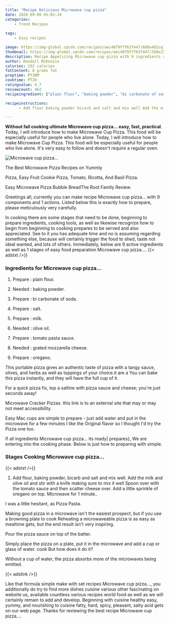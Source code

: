 ```yaml
---
title: "Recipe Delicious Microwave cup pizza"
date: 2020-09-08 05:02:24
categories:
    - Trend Recipes
    
tags:
    - Easy recipes

image: https://img-global.cpcdn.com/recipes/aec4879f7f63f447/680x482cq70/microwave-cup-pizza-recipe-main-photo.jpg
thumbnail: https://img-global.cpcdn.com/recipes/aec4879f7f63f447/350x250cq70/microwave-cup-pizza-recipe-main-photo.jpg
description: Recipe Appetizing Microwave cup pizza with 9 ingredients and 1 stages of easy cooking.
author: Randall McKenzie
calories: 292 calories
fatContent: 8 grams fat
preptime: PT30M
cooktime: PT2H
ratingvalue: 4.7
reviewcount: 462
recipeingredient: ["plain flour", "baking powder", "bi carbonate of soda", "salt", "milk", "olive oil", "tomato pasta sauce", "grated mozzarella cheese", "oregano"]

recipeinstructions: 
      - Add flour baking powder bicarb and salt and mix well Add the milk and olive oil and stir with a knife making sure to mix it well Spoon over with the tomato sauce and then scatter cheese over Add a little sprinkle of oregano on top Microwave for 1 minute

---
```




**Without fail cooking ultimate Microwave cup pizza... easy, fast, practical**. Today, I will introduce how to make Microwave Cup Pizza. This food will be especially useful for people who live alone. Today, I will introduce how to make Microwave Cup Pizza. This food will be especially useful for people who live alone. It&#39;s very easy to follow and doesn&#39;t require a regular oven.


![Microwave cup pizza...](https://img-global.cpcdn.com/recipes/aec4879f7f63f447/680x482cq70/microwave-cup-pizza-recipe-main-photo.jpg "Microwave cup pizza...")



The Best Microwave Pizza Recipes on Yummly

Pizza, Easy Fruit Cookie Pizza, Tomato, Ricotta, And Basil Pizza.

Easy Microwave Pizza Bubble BreadThe Root Family Review.


Greetings all, currently you can make recipe Microwave cup pizza... with 9 components and 1 actions. Listed below this is exactly how to prepare, please meticulously very carefully.

In cooking there are some stages that need to be done, beginning to prepare ingredients, cooking tools, as well as likewise recognize how to begin from beginning to cooking prepares to be served and also appreciated. See to it you has adequate time and no is assuming regarding something else, because will certainly trigger the food to shed, taste not ideal wanted, and lots of others. Immediately, below are 9 active ingredients as well as 1 stages of easy food preparation Microwave cup pizza....
{{< adstxt />}}

### Ingredients for Microwave cup pizza...


1. Prepare  : plain flour.

1. Needed  : baking powder.

1. Prepare  : bi carbonate of soda.

1. Prepare  : salt.

1. Prepare  : milk.

1. Needed  : olive oil.

1. Prepare  : tomato pasta sauce.

1. Needed  : grated mozzarella cheese.

1. Prepare  : oregano.


This portable pizza gives an authentic taste of pizza with a tangy sauce, olives, and herbs as well as toppings of your choice.it are a You can bake this pizza instantly, and they will have the full cup of it.

For a quick pizza fix, top a saltine with pizza sauce and cheese; you&#39;re just seconds away!

Microwave Cracker Pizzas. this link is to an external site that may or may not meet accessibility.

Easy Mac cups are simple to prepare - just add water and put in the microwave for a few minutes I like the Original flavor so I thought I&#39;d try the Pizza one too.


If all ingredients Microwave cup pizza... its ready| prepares}, We are entering into the cooking phase. Below is just how to preparing with simple.

### Stages Cooking Microwave cup pizza...

{{< adstxt />}}


1. Add flour, baking powder, bicarb and salt and mix well. Add the milk and olive oil and stir with a knife making sure to mix it well Spoon over with the tomato sauce and then scatter cheese over. Add a little sprinkle of oregano on top. Microwave for 1 minute..




I was a little hesitant, as Pizza Pasta.

Making good pizza in a microwave isn&#39;t the easiest prospect, but if you use a browning plate to cook Reheating a microwaveable pizza is as easy as mealtime gets, but the end result isn&#39;t very inspiring.

Pour the pizza sauce on top of the batter.

Simply place the pizza on a plate, put it in the microwave and add a cup or glass of water. cook But how does it do it?

Without a cup of water, the pizza absorbs more of the microwaves being emitted.


{{< adslink />}}

Like that formula simple make with set recipes Microwave cup pizza..., you additionally do try to find more dishes cuisine various other fascinating on website us, available countless various recipes world food as well as we will certainly remain to add and develop. Beginning with cuisine healthy easy, yummy, and nourishing to cuisine fatty, hard, spicy, pleasant, salty acid gets on our web page. Thanks for reviewing the best recipe Microwave cup pizza....
